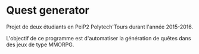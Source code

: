 # Quest generator
Projet de deux étudiants en PeiP2 Polytech'Tours durant l'année 2015-2016.

L'objectif de ce programme est d'automatiser la génération de quêtes dans des jeux de type MMORPG.
